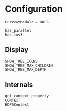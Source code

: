 # Configuration

```@meta
CurrentModule = HDF5
```

```@docs
has_parallel
has_ros3
```

## Display

```@docs
SHOW_TREE_ICONS
SHOW_TREE_MAX_CHILDREN
SHOW_TREE_MAX_DEPTH
```

## Internals

```@docs
get_context_property
CONTEXT
HDF5Context
```